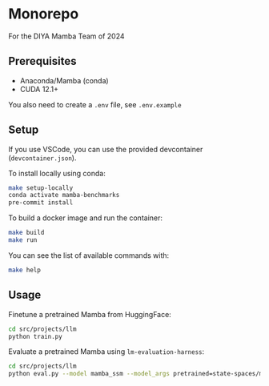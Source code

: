 # Monorepo

For the DIYA Mamba Team of 2024

## Prerequisites

- Anaconda/Mamba (conda)
- CUDA 12.1+

You also need to create a `.env` file, see `.env.example`

## Setup

If you use VSCode, you can use the provided devcontainer (`devcontainer.json`).

To install locally using conda:

```bash
make setup-locally
conda activate mamba-benchmarks
pre-commit install
```

To build a docker image and run the container:

```bash
make build
make run
```

You can see the list of available commands with:

```bash
make help
```

## Usage

Finetune a pretrained Mamba from HuggingFace:

```bash
cd src/projects/llm
python train.py
```

Evaluate a pretrained Mamba using `lm-evaluation-harness`:

```bash
cd src/projects/llm
python eval.py --model mamba_ssm --model_args pretrained=state-spaces/mamba-130m --tasks hellaswag --device cuda --batch_size 32
```
